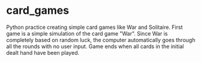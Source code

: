 # card_games
Python practice creating simple card games like War and Solitaire.  First game is a simple simulation of the card game "War".  Since War is completely based on random luck, the computer automatically goes through all the rounds with no user input.  Game ends when all cards in the initial dealt hand have been played. 
